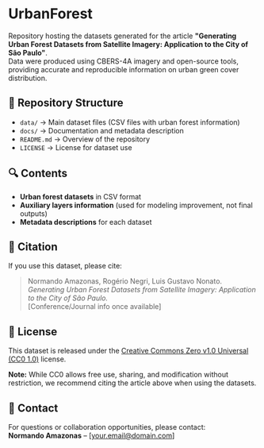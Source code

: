 # UrbanForest

Repository hosting the datasets generated for the article **"Generating Urban Forest Datasets from Satellite Imagery: Application to the City of São Paulo"**.  
Data were produced using CBERS-4A imagery and open-source tools, providing accurate and reproducible information on urban green cover distribution.

## 📂 Repository Structure

- `data/`     → Main dataset files (CSV files with urban forest information)
- `docs/`     → Documentation and metadata description
- `README.md` → Overview of the repository
- `LICENSE`   → License for dataset use

## 🔍 Contents
- **Urban forest datasets** in CSV format  
- **Auxiliary layers information** (used for modeling improvement, not final outputs)  
- **Metadata descriptions** for each dataset  

## 📖 Citation
If you use this dataset, please cite:

> Normando Amazonas, Rogério Negri, Luis Gustavo Nonato.  
> *Generating Urban Forest Datasets from Satellite Imagery: Application to the City of São Paulo.*  
> [Conference/Journal info once available]  

## 📜 License
This dataset is released under the [Creative Commons Zero v1.0 Universal (CC0 1.0)](https://creativecommons.org/publicdomain/zero/1.0/) license.  

**Note:** While CC0 allows free use, sharing, and modification without restriction, we recommend citing the article above when using the datasets.  

## 📨 Contact
For questions or collaboration opportunities, please contact:  
**Normando Amazonas** – [your.email@domain.com]
